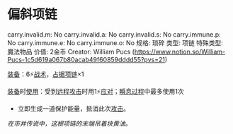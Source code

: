 # 偏斜项链

carry.invalid.m: No
carry.invalid.a: No
carry.invalid.s: No
carry.immune.p: No
carry.immune.e: No
carry.immune.o: No
规格: 琐碎
类型: 项链
特殊类型: 魔法物品
价值: 2金币
Creator: William Pucs (https://www.notion.so/William-Pucs-1c5d619a067b80acab49f60859dddd55?pvs=21)

<aside>

[装备](https://www.notion.so/1b3d619a067b80f99057fe3412922dd5?pvs=21)：6⚡️[战术](https://www.notion.so/1b3d619a067b8051b6eaffd160aee01c?pvs=21)，[占据](https://www.notion.so/1b3d619a067b8021ba8fe7cef8b96857?pvs=21)[项链](https://www.notion.so/1b3d619a067b805291a4d91d9bc68a65?pvs=21)×1

</aside>

<aside>

[装备](https://www.notion.so/1b3d619a067b80f99057fe3412922dd5?pvs=21)时[使用](https://www.notion.so/1b3d619a067b80bbbbacd6817c707325?pvs=21)：受到[远程攻击](https://www.notion.so/1b4d619a067b805f8c27e6cffc369b74?pvs=21)时用1⚡️[应对](https://www.notion.so/1b3d619a067b80b1ad0bf551ab8120e2?pvs=21)；[瞬息过程](https://www.notion.so/1b3d619a067b80aaa52efa8a891fe3ad?pvs=21)中最多使用1次

- 立即生成一道保护能量，抵消此次[攻击](https://www.notion.so/1b5d619a067b80ab8482e091a267f3f3?pvs=21)。
</aside>

*在市井传说中，这根项链的末端吊着块黄油。*